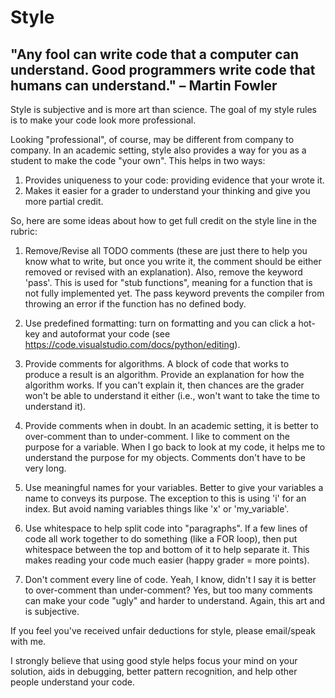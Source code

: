 # Style

## "Any fool can write code that a computer can understand. Good programmers write code that humans can understand." – Martin Fowler


Style is subjective and is more art than science. The goal of my style rules is to make your code look more professional.

Looking "professional", of course, may be different from company to company. In an academic setting, style also provides
a way for you as a student to make the code "your own". This helps in two ways:

1. Provides uniqueness to your code: providing evidence that your wrote it.
2. Makes it easier for a grader to understand your thinking and give you more partial credit.

So, here are some ideas about how to get full credit on the style line in the rubric:

1. Remove/Revise all TODO comments (these are just there to help you know what to write, but once you write it, 
   the comment should be either removed or revised with an explanation). Also, remove the keyword 'pass'. This is used for "stub functions", meaning for a function that is not fully implemented yet. The pass keyword prevents the 
   compiler from throwing an error if the function has no defined body.

2. Use predefined formatting: turn on formatting and you can click a hot-key and autoformat your code
   (see https://code.visualstudio.com/docs/python/editing).

3. Provide comments for algorithms. A block of code that works to produce a result is an algorithm. 
   Provide an explanation for how the algorithm works. If you can't explain it, then chances are the grader won't be 
   able to understand it either (i.e., won't want to take the time to understand it).
   
4. Provide comments when in doubt. In an academic setting, it is better to over-comment than to under-comment. 
   I like to comment on the purpose for a variable. When I go back to look at my code, it helps me to understand
   the purpose for my objects. Comments don't have to be very long.
   
5. Use meaningful names for your variables. Better to give your variables a name to conveys its purpose. The exception
   to this is using 'i' for an index. But avoid naming variables things like 'x' or 'my_variable'.

6. Use whitespace to help split code into "paragraphs". If a few lines of code all work together to do something (like
   a FOR loop), then put whitespace between the top and bottom of it to help separate it. This makes reading
   your code much easier (happy grader = more points).

7. Don't comment every line of code. Yeah, I know, didn't I say it is better to over-comment than under-comment? 
   Yes, but too many comments can make your code "ugly" and harder to understand. Again, this art and is subjective.
   
If you feel you've received unfair deductions for style, please email/speak with me. 

I strongly believe that using good style helps focus your mind on your solution, aids in debugging, better pattern
recognition, and help other people understand your code.
